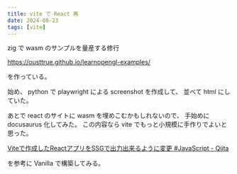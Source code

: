 ```yaml
---
title: vite で React 再
date: 2024-08-23
tags: [vite]
---
```


zig で wasm のサンプルを量産する修行

https://ousttrue.github.io/learnopengl-examples/

を作っている。

始め、
python で playwright による screenshot を作成して、
並べて html にしていた。

あとで  react のサイトに wasm を埋めこむかもしれないので、
手始めに docusaurus 化してみた。
この内容なら vite でもっと小規模に手作りでよいと思った。


[Viteで作成したReactアプリをSSGで出力出来るように変更 #JavaScript - Qiita](https://qiita.com/otohusan/items/16f8d244859a1f1af46d)

を参考に Vanilla で構築してみる。
